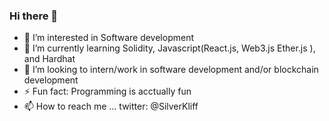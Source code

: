 ### Hi there 👋

<!--
**kliff9/kliff9** is a ✨ _special_ ✨ repository because its `README.md` (this file) appears on your GitHub profile.

Here are some ideas to get you started:

- 🔭 I’m currently working on ...
- 🌱 I’m currently learning ...
- 👯 I’m looking to collaborate on ...
- 🤔 I’m looking for help with ...
- 💬 Ask me about ...
- 📫 How to reach me: ...
- 😄 Pronouns: ...
- ⚡ Fun fact: ...
- 👋 Hi, I’m @kliff9

-->


- 👀 I’m interested in Software development
- 🌱 I’m currently learning Solidity, Javascript(React.js, Web3.js Ether.js ), and Hardhat
- 💼 I’m looking to intern/work in software development and/or blockchain development
- ⚡ Fun fact: Programming is acctually fun
- 📫 How to reach me ... twitter: @SilverKliff
